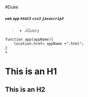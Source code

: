 #Duke
##### `web` `app`   `html5`  `css3`  `javascript` 
> - JQuery
```
function app(appName){
	location.href= appName +".html";
}
<
```
This is an H1
=============

This is an H2
-------------
